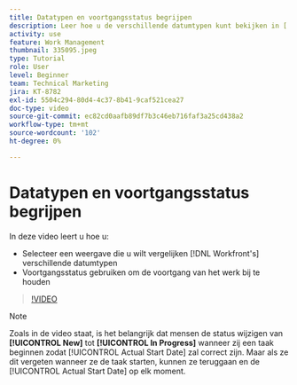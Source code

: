 ```yaml
---
title: Datatypen en voortgangsstatus begrijpen
description: Leer hoe u de verschillende datumtypen kunt bekijken in [!DNL  Workfront] en de voortgangsstatus gebruiken om de voortgang van het werk bij te houden.
activity: use
feature: Work Management
thumbnail: 335095.jpeg
type: Tutorial
role: User
level: Beginner
team: Technical Marketing
jira: KT-8782
exl-id: 5504c294-80d4-4c37-8b41-9caf521cea27
doc-type: video
source-git-commit: ec82cd0aafb89df7b3c46eb716faf3a25cd438a2
workflow-type: tm+mt
source-wordcount: '102'
ht-degree: 0%

---
```


# Datatypen en voortgangsstatus begrijpen

In deze video leert u hoe u:

* Selecteer een weergave die u wilt vergelijken [!DNL Workfront's] verschillende datumtypen
* Voortgangsstatus gebruiken om de voortgang van het werk bij te houden

>[!VIDEO](https://video.tv.adobe.com/v/335095/?quality=12&learn=on)

>[!NOTE]
>
>Zoals in de video staat, is het belangrijk dat mensen de status wijzigen van **[!UICONTROL New]** tot **[!UICONTROL In Progress]** wanneer zij een taak beginnen zodat [!UICONTROL Actual Start Date] zal correct zijn. Maar als ze dit vergeten wanneer ze de taak starten, kunnen ze teruggaan en de [!UICONTROL Actual Start Date] op elk moment.


<!---
Task progress status overview
Definitions for the project, task, and issue dates within Workfront
Project timelines
--->
